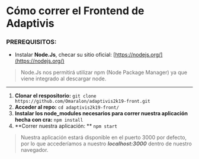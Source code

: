 # Cómo correr el Frontend de Adaptivis

### PREREQUISITOS:
- Instalar **Node.Js**, checar su sitio oficial: [https://nodejs.org/](https://nodejs.org/)

> Node.Js nos permitirá utilizar npm (Node Package Manager) ya que viene integrado al descargar node.

-----



 1. **Clonar el respositorio:** `git clone https://github.com/Omaralon/adaptivis2k19-front.git`
 2. **Acceder al repo:** `cd adaptivis2k19-front/`
 3. **Instalar los node_modules necesarios para correr nuestra aplicación hecha con cra:** `npm install`
 4. **Correr nuestra aplicación: ** `npm start`

> Nuestra aplicación estará disponible en el puerto 3000  por defecto, por lo que accederíamos a nuestro ***localhost:3000*** dentro de nuestro navegador.